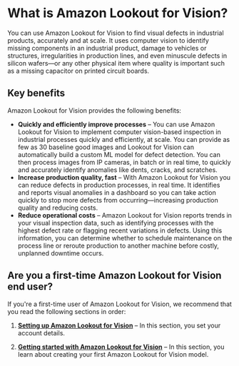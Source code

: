 # What is Amazon Lookout for Vision?<a name="what-is"></a>

You can use Amazon Lookout for Vision to find visual defects in industrial products, accurately and at scale\. It uses computer vision to identify missing components in an industrial product, damage to vehicles or structures, irregularities in production lines, and even minuscule defects in silicon wafers—or any other physical item where quality is important such as a missing capacitor on printed circuit boards\.

## Key benefits<a name="key-benefits"></a>

Amazon Lookout for Vision provides the following benefits:
+ **Quickly and efficiently improve processes** – You can use Amazon Lookout for Vision to implement computer vision\-based inspection in industrial processes quickly and efficiently, at scale\. You can provide as few as 30 baseline good images and Lookout for Vision can automatically build a custom ML model for defect detection\. You can then process images from IP cameras, in batch or in real time, to quickly and accurately identify anomalies like dents, cracks, and scratches\. 
+ **Increase production quality, fast** – With Amazon Lookout for Vision you can reduce defects in production processes, in real time\. It identifies and reports visual anomalies in a dashboard so you can take action quickly to stop more defects from occurring—increasing production quality and reducing costs\.
+ **Reduce operational costs** – Amazon Lookout for Vision reports trends in your visual inspection data, such as identifying processes with the highest defect rate or flagging recent variations in defects\. Using this information, you can determine whether to schedule maintenance on the process line or reroute production to another machine before costly, unplanned downtime occurs\. 

## Are you a first\-time Amazon Lookout for Vision end user?<a name="first-time-user"></a>

If you're a first\-time user of Amazon Lookout for Vision, we recommend that you read the following sections in order:

1. **[Setting up Amazon Lookout for Vision](su-set-up.md)** – In this section, you set your account details\.

1. **[Getting started with Amazon Lookout for Vision](getting-started.md)** – In this section, you learn about creating your first Amazon Lookout for Vision model\.